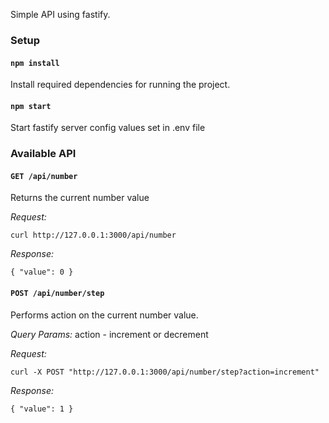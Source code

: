 Simple API using fastify.

### Setup

#### `npm install`
Install required dependencies for running the project.

#### `npm start`
Start fastify server config values set in .env file


### Available API

#### `GET /api/number`
Returns the current number value

<i>Request:</i>
```
curl http://127.0.0.1:3000/api/number
```

<i>Response:</i>
```
{ "value": 0 }
```

#### `POST /api/number/step`
Performs action on the current number value.

<i>Query Params:</i>
action - increment or decrement

<i>Request:</i>
```
curl -X POST "http://127.0.0.1:3000/api/number/step?action=increment"
```

<i>Response:</i>
```
{ "value": 1 }
```



